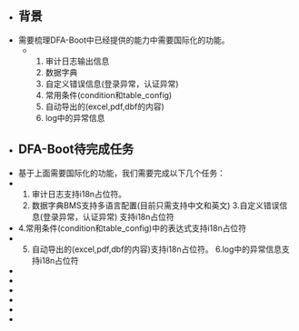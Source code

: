 - ## 背景
- 需要梳理DFA-Boot中已经提供的能力中需要国际化的功能。
	- 1. 审计日志输出信息
	  2. 数据字典
	  3. 自定义错误信息(登录异常，认证异常)
	  4. 常用条件(condition和table_config)
	  5. 自动导出的(excel,pdf,dbf的内容)
	  6. log中的异常信息
- ## DFA-Boot待完成任务
- 基于上面需要国际化的功能，我们需要完成以下几个任务：
- 1. 审计日志支持i18n占位符。
  2. 数据字典BMS支持多语言配置(目前只需支持中文和英文)
  3.自定义错误信息(登录异常，认证异常) 支持i18n占位符
- 4.常用条件(condition和table_config)中的表达式支持i18n占位符
- 5. 自动导出的(excel,pdf,dbf的内容)支持i18n占位符。
  6.log中的异常信息支持i18n占位符
-
-
-
-
-
-